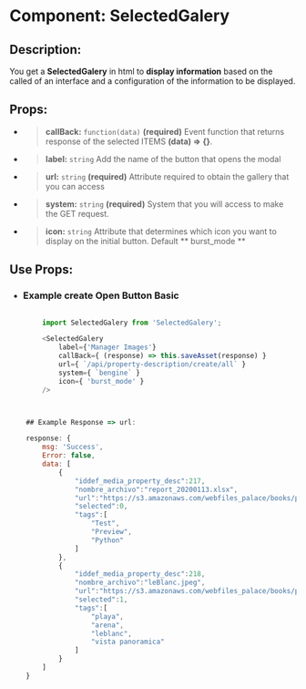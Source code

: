 # Component: SelectedGalery

## Description:

You get a **SelectedGalery** in html to **display information** based on the called of an interface and a configuration of the information to be displayed.

## Props:

* > <b>callBack:</b> <code>function(data)</code> **(required)** Event function that returns response of the selected ITEMS **(data) => {}**.

* > <b>label:</b> <code>string</code> Add the name of the button that opens the modal

* > <b>url:</b> <code>string</code> **(required)** Attribute required to obtain the gallery that you can access

* > <b>system:</b> <code>string</code> **(required)** System that you will access to make the GET request.

* > <b>icon:</b> <code>string</code> Attribute that determines which icon you want to display on the initial button. Default ** burst_mode **

## Use Props:

* ### Example create Open Button Basic
```javascript

        import SelectedGalery from 'SelectedGalery';

        <SelectedGalery
            label={'Manager Images'}
            callBack={ (response) => this.saveAsset(response) }
            url={ `/api/property-description/create/all` }
            system={ `bengine` }
            icon={ 'burst_mode' }
        />



    ## Example Response => url:

    response: {
        msg: 'Success',
        Error: false,
        data: [ 
            { 
                "iddef_media_property_desc":217,
                "nombre_archivo":"report_20200113.xlsx",
                "url":"https://s3.amazonaws.com/webfiles_palace/books/pro/images/1984.jpeg",
                "selected":0,
                "tags":[ 
                    "Test",
                    "Preview",
                    "Python"
                ]
            },
            { 
                "iddef_media_property_desc":218,
                "nombre_archivo":"leBlanc.jpeg",
                "url":"https://s3.amazonaws.com/webfiles_palace/books/pro/images/El_Hombre_Que_Fue_Jueves.jpeg",
                "selected":1,
                "tags":[ 
                    "playa",
                    "arena",
                    "leblanc",
                    "vista panoramica"
                ]
            }
        ]
    }